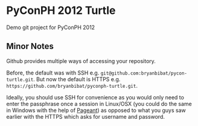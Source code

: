 # PyConPH 2012 Turtle

Demo git project for PyConPH 2012

## Minor Notes

Github provides multiple ways of accessing your repository. 

Before, the default was with SSH e.g. `git@github.com:bryanbibat/pycon-turtle.git`. But now the default is HTTPS e.g. `https://github.com/bryanbibat/pyconph-turtle.git`.

Ideally, you should use SSH for convenience as you would only need to enter the passphrase once a session in Linux/OSX (you could do the same in Windows with the help of [Pageant](http://www.chiark.greenend.org.uk/~sgtatham/putty/download.html)) as opposed to what you guys saw earlier with the HTTPS which asks for username and password.
